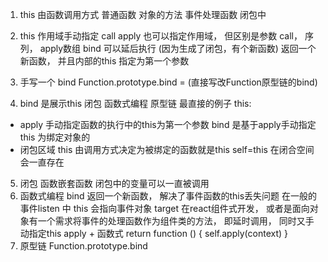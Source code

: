 1. this 由函数调用方式
  普通函数 对象的方法  事件处理函数 闭包中
2. this 作用域手动指定
  call apply 也可以指定作用域， 但区别是参数 call， 序列， apply数组
  bind 可以延后执行 (因为生成了闭包，有个新函数) 返回一个新函数， 并且内部的this 指定为第一个参数
3. 手写一个 bind
  Function.prototype.bind = (直接写改Function原型链的bind)

4. bind 是展示this  闭包  函数式编程  原型链 最直接的例子
  this: 
  - apply 
    手动指定函数的执行中的this为第一个参数
     bind 是基于apply手动指定this 为绑定对象的
  - 闭包区域
    this 由调用方式决定为被绑定的函数就是this  self=this  在闭合空间会一直存在

5. 闭包 
  函数嵌套函数 闭包中的变量可以一直被调用
6. 函数式编程
  bind 返回一个新函数， 解决了事件函数的this丢失问题
  在一般的事件listen 中 this 会指向事件对象 target    在react组件式开发， 或者是面向对象有一个需求将事件的处理函数作为组件类的方法， 即延时调用， 同时又手动指定this
  apply + 函数式
  return function () {
    self.apply(context)
  }
7. 原型链
  Function.prototype.bind 